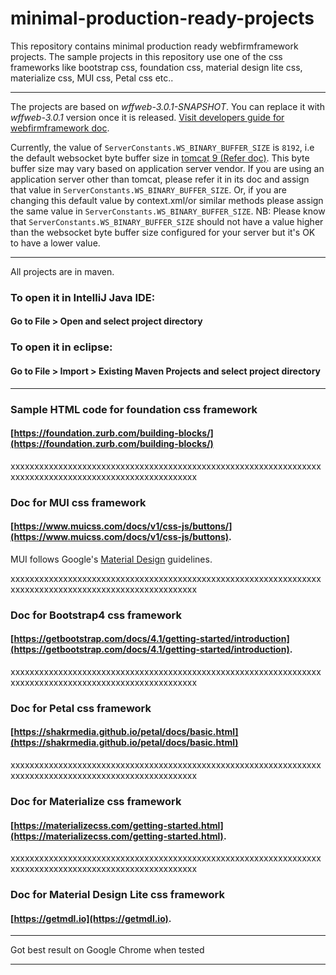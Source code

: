 # minimal-production-ready-projects
This repository contains minimal production ready webfirmframework  projects. The sample projects in this repository use one of the css frameworks like bootstrap css, foundation css, material design lite css, materialize css, MUI css, Petal css etc..

___

The projects are based on *wffweb-3.0.1-SNAPSHOT*. You can replace it with *wffweb-3.0.1* version once it is released. [Visit developers guide for webfirmframework doc](https://webfirmframework.github.io/developers-guide/get-started.html).

Currently, the value of `ServerConstants.WS_BINARY_BUFFER_SIZE` is `8192`, i.e the default websocket byte buffer size in [tomcat 9 (Refer doc)](https://tomcat.apache.org/tomcat-9.0-doc/web-socket-howto.html). This byte buffer size may vary based on application server vendor. If you are using an application server other than tomcat, please refer it in its doc and assign that value in `ServerConstants.WS_BINARY_BUFFER_SIZE`. Or, if you are changing this default value by context.xml/or similar methods please assign  the same value in `ServerConstants.WS_BINARY_BUFFER_SIZE`. NB: Please know that `ServerConstants.WS_BINARY_BUFFER_SIZE` should not have a value higher than the websocket byte buffer size configured for your server but it's OK to have a lower value.

___

All projects are in maven.

### To open it in IntelliJ Java IDE: 
#### Go to File > Open and select project directory 

### To open it in eclipse: 
#### Go to File > Import > Existing Maven Projects and select project directory 

___

### Sample HTML code for foundation css framework
#### [https://foundation.zurb.com/building-blocks/](https://foundation.zurb.com/building-blocks/)

xxxxxxxxxxxxxxxxxxxxxxxxxxxxxxxxxxxxxxxxxxxxxxxxxxxxxxxxxxxxxxxxxxxxxxxxxxxxxxxxxxxxxxxxxxxxxxxxxxxxxxxx

### Doc for MUI css framework
#### [https://www.muicss.com/docs/v1/css-js/buttons/](https://www.muicss.com/docs/v1/css-js/buttons). 
MUI follows Google's [Material Design](https://material.io/design/introduction/) guidelines. 

xxxxxxxxxxxxxxxxxxxxxxxxxxxxxxxxxxxxxxxxxxxxxxxxxxxxxxxxxxxxxxxxxxxxxxxxxxxxxxxxxxxxxxxxxxxxxxxxxxxxxxxx

### Doc for Bootstrap4 css framework
#### [https://getbootstrap.com/docs/4.1/getting-started/introduction](https://getbootstrap.com/docs/4.1/getting-started/introduction). 
 
xxxxxxxxxxxxxxxxxxxxxxxxxxxxxxxxxxxxxxxxxxxxxxxxxxxxxxxxxxxxxxxxxxxxxxxxxxxxxxxxxxxxxxxxxxxxxxxxxxxxxxxx

### Doc for Petal css framework
#### [https://shakrmedia.github.io/petal/docs/basic.html](https://shakrmedia.github.io/petal/docs/basic.html) 

xxxxxxxxxxxxxxxxxxxxxxxxxxxxxxxxxxxxxxxxxxxxxxxxxxxxxxxxxxxxxxxxxxxxxxxxxxxxxxxxxxxxxxxxxxxxxxxxxxxxxxxx

### Doc for Materialize css framework
#### [https://materializecss.com/getting-started.html](https://materializecss.com/getting-started.html). 
 
xxxxxxxxxxxxxxxxxxxxxxxxxxxxxxxxxxxxxxxxxxxxxxxxxxxxxxxxxxxxxxxxxxxxxxxxxxxxxxxxxxxxxxxxxxxxxxxxxxxxxxxx

### Doc for Material Design Lite css framework
#### [https://getmdl.io](https://getmdl.io). 
 
___

Got best result on Google Chrome when tested
___




